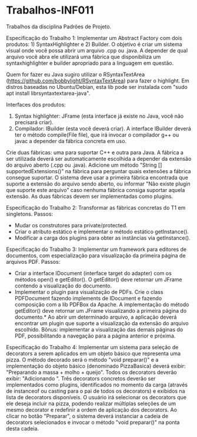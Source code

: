 # Trabalhos-INF011
Trabalhos da disciplina Padrões de Projeto. 

Especificação do Trabalho 1: 
Implementar um Abstract Factory com dois produtos: 1) SyntaxHighlighter e 2) Builder. O objetivo é criar um sistema visual onde você possa abrir um arquivo .cpp ou .java. A depender de qual arquivo você abra ele utilizará uma fábrica que disponibiliza um syntaxhighlighter e builder apropriado para a linguagem em questão.

Quem for fazer eu Java sugiro utilizar o RSyntaxTextArea (https://github.com/bobbylight/RSyntaxTextArea) para fazer o highlight. Em distros baseadas no Ubuntu/Debian, esta lib pode ser instalada com "sudo apt install librsyntaxtextarea-java".

Interfaces dos produtos:
1) Syntax highlighter: JFrame (esta interface já existe no Java, você não precisará criar).
2) Compilador: IBuilder (esta você deverá criar). A interface IBuilder deverá ter o método compile(File file), que irá invocar o compilador g++ ou javac a depender da fábrica concreta em uso.

Crie duas fábricas: uma para suportar C++ e outra para Java. A fábrica a ser utilizada deverá ser automaticamente escolhida a depender da extensão do arquivo aberto (.cpp ou .java). Adicione um método "String [] supportedExtensions()" na fábrica para perguntar quais extensões a fábrica consegue suportar. O sistema deve usar a primeira fábrica encontrada que suporte a extensão do arquivo sendo aberto, ou informar "Não existe plugin que suporte este arquivo" caso nenhuma fábrica consiga suportar aquela extensão. As duas fábricas devem ser implementadas como plugins.

Especificação do Trabalho 2: 
Transformar as fábricas concretas do T1 em singletons.
Passos:
* Mudar os construtores para private/protected.
* Criar o atributo estático e implementar o método estático getInstance().
* Modificar a carga dos plugins para obter as instâncias via getInstance().

Especificação do Trabalho 3: 
Implementar um framework para editores de documentos, com especialização para visualização da primeira página de arquivos PDF.
Passos:
* Criar a interface IDocument (interface target do adapter) com os métodos open() e getEditor(). O getEditor() deve retornar um JFrame contendo a visualização do documento.
* Implementar o plugin para visualização de PDFs. Crie o class PDFDocument fazendo implements de IDocument e fazendo composição com a lib PDFBox da Apache. A implementação do método getEditor() deve retornar um JFrame visualizando a primeira página do documento.* Ao abrir um determinado arquivo, a aplicação deverá encontrar um plugin que suporte a visualização da extensão do arquivo escolhido.
Bônus: implementar a visualização das demais páginas do PDF, possibilitando a navegação para a página anterior e próxima.

Especificação do Trabalho 4:
Implementar um sistema para seleção de decorators a serem aplicados em um objeto básico que representa uma pizza. O método decorado será o método "void preparar()" e a implementação do objeto básico (denominado PizzaBasica) deverá exibir: "Preparando a massa + molho + queijo". Todos os decorators deverão exibir: "Adicionando <ingrediente-do-decorator>". Três decorators concretos deverão ser implementados como plugins, identificados no momento da carga (através de instanceof ou casting para o pai de todos os decorators) e exibidos na lista de decorators disponíveis. O usuário irá selecionar os decorators que ele deseja incluir na pizza, podendo realizar múltiplas seleções de um mesmo decorator e redefinir a ordem de aplicação dos decorators. Ao clicar no botão "Preparar", o sistema deverá instanciar a cadeia de decorators selecionados e invocar o método "void preparar()" na ponta desta cadeia.
